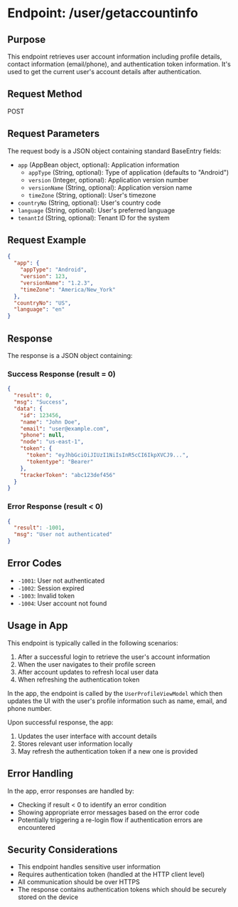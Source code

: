 # Endpoint: /user/getaccountinfo

## Purpose
This endpoint retrieves user account information including profile details, contact information (email/phone), and authentication token information. It's used to get the current user's account details after authentication.

## Request Method
POST

## Request Parameters
The request body is a JSON object containing standard BaseEntry fields:

- `app` (AppBean object, optional): Application information
  - `appType` (String, optional): Type of application (defaults to "Android")
  - `version` (Integer, optional): Application version number
  - `versionName` (String, optional): Application version name
  - `timeZone` (String, optional): User's timezone
- `countryNo` (String, optional): User's country code
- `language` (String, optional): User's preferred language
- `tenantId` (String, optional): Tenant ID for the system

## Request Example
```json
{
  "app": {
    "appType": "Android",
    "version": 123,
    "versionName": "1.2.3",
    "timeZone": "America/New_York"
  },
  "countryNo": "US",
  "language": "en"
}
```

## Response
The response is a JSON object containing:

### Success Response (result = 0)
```json
{
  "result": 0,
  "msg": "Success",
  "data": {
    "id": 123456,
    "name": "John Doe",
    "email": "user@example.com",
    "phone": null,
    "node": "us-east-1",
    "token": {
      "token": "eyJhbGciOiJIUzI1NiIsInR5cCI6IkpXVCJ9...",
      "tokentype": "Bearer"
    },
    "trackerToken": "abc123def456"
  }
}
```

### Error Response (result < 0)
```json
{
  "result": -1001,
  "msg": "User not authenticated"
}
```

## Error Codes
- `-1001`: User not authenticated
- `-1002`: Session expired
- `-1003`: Invalid token
- `-1004`: User account not found

## Usage in App
This endpoint is typically called in the following scenarios:

1. After a successful login to retrieve the user's account information
2. When the user navigates to their profile screen
3. After account updates to refresh local user data
4. When refreshing the authentication token

In the app, the endpoint is called by the `UserProfileViewModel` which then updates the UI with the user's profile information such as name, email, and phone number.

Upon successful response, the app:
1. Updates the user interface with account details
2. Stores relevant user information locally
3. May refresh the authentication token if a new one is provided

## Error Handling
In the app, error responses are handled by:
- Checking if result < 0 to identify an error condition
- Showing appropriate error messages based on the error code
- Potentially triggering a re-login flow if authentication errors are encountered

## Security Considerations
- This endpoint handles sensitive user information
- Requires authentication token (handled at the HTTP client level)
- All communication should be over HTTPS
- The response contains authentication tokens which should be securely stored on the device